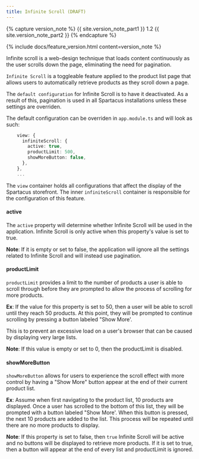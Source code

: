 ```yaml
---
title: Infinite Scroll (DRAFT)
---
```


{% capture version_note %}
{{ site.version_note_part1 }} 1.2 {{ site.version_note_part2 }}
{% endcapture %}

{% include docs/feature_version.html content=version_note %}

Infinite scroll is a web-design technique that loads content continuously as the user scrolls down the page, eliminating the need for pagination.

`Infinite Scroll` is a toggleable feature applied to the product list page that allows users to automatically retrieve products as they scroll down a page.

The `default configuration` for Infinite Scroll is to have it deactivated. As a result of this, pagination is used in all Spartacus installations unless these settings are overriden.

The default configuration can be overriden in `app.module.ts` and will look as such:

```typescript
    view: {
      infiniteScroll: {
        active: true,
        productLimit: 500,
        showMoreButton: false,
      },
    },
    ...
```

The `view` container holds all configurations that affect the display of the Spartacus storefront.
The inner `infiniteScroll` container is responsible for the configuration of this feature.

#### active

The `active` property will determine whether Infinite Scroll will be used in the application.
Infinite Scroll is only active when this property's value is set to true.

**Note**: If it is empty or set to false, the application will ignore all the settings related to Infinite Scroll and will instead use pagination.

#### productLimit

`productLimit` provides a limit to the number of products a user is able to scroll through before they are prompted to allow the process of scrolling for more products.

**Ex**: If the value for this property is set to 50, then a user will be able to scroll until they reach 50 products. At this point, they will be prompted to continue scrolling by pressing a button labeled "Show More'.

This is to prevent an excessive load on a user's browser that can be caused by displaying very large lists.

**Note**: If this value is empty or set to 0, then the productLimit is disabled.

#### showMoreButton

`showMoreButton` allows for users to experience the scroll effect with more control by having a "Show More" button appear at the end of their current product list.

**Ex**: Assume when first navigating to the product list, 10 products are displayed. Once a user has scrolled to the bottom of this list, they will be prompted with a button labeled "Show More'. When this button is pressed, the next 10 products are added to the list. This process will be repeated until there are no more products to display.

**Note**: If this property is set to false, then `true` Infinite Scroll will be active and no buttons will be displayed to retrieve more products. If it is set to true, then a button will appear at the end of every list and productLimit is ignored.
